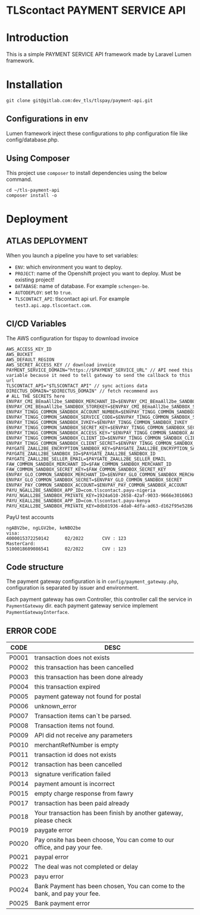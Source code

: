 TLScontact PAYMENT SERVICE API
=====================

# Introduction
This is a simple PAYMENT SERVICE API framework made by Laravel Lumen framework.

# Installation

`git clone git@gitlab.com:dev_tls/tlspay/payment-api.git`

## Configurations in env
Lumen framework inject these configurations to php configuration file like config/database.php.

## Using Composer
This project use `composer` to install dependencies using the below command.

```
cd ~/tls-payment-api
composer install -o
```

# Deployment

## ATLAS DEPLOYMENT
When you launch a pipeline you have to set variables:

- `ENV`: which environment you want to deploy.
- `PROJECT`: name of the Openshift project you want to deploy. Must be existing project!
- `DATABASE`: name of database. For example `schengen-be`.
- `AUTODEPLOY`: set to `true`.
- `TLSCONTACT_API`: tlscontact api url. For example `test3.api.app.tlscontact.com`.

## CI/CD Variables

The AWS configuration for tlspay to download invoice

```
AWS_ACCESS_KEY_ID
AWS_BUCKET
AWS_DEFAULT_REGION
AWS_SECRET_ACCESS_KEY // download invoice
PAYMENT_SERVICE_DOMAIN="https://$PAYMENT_SERVICE_URL" // API need this variable because it need to tell gateway to send the callback to this url
TLSCONTACT_API="$TLSCONTACT_API" // sync actions data
DIRECTUS_DOMAIN="$DIRECTUS_DOMAIN" // fetch recommend avs
# ALL THE SECRETS here
ENVPAY_CMI_BEmaAll2be_SANDBOX_MERCHANT_ID=$ENVPAY_CMI_BEmaAll2be_SANDBOX_MERCHANT_ID
ENVPAY_CMI_BEmaAll2be_SANDBOX_STOREKEY=$ENVPAY_CMI_BEmaAll2be_SANDBOX_STOREKEY
ENVPAY_TINGG_COMMON_SANDBOX_ACCOUNT_NUMBER=$ENVPAY_TINGG_COMMON_SANDBOX_ACCOUNT_NUMBER
ENVPAY_TINGG_COMMON_SANDBOX_SERVICE_CODE=$ENVPAY_TINGG_COMMON_SANDBOX_SERVICE_CODE
ENVPAY_TINGG_COMMON_SANDBOX_IVKEY=$ENVPAY_TINGG_COMMON_SANDBOX_IVKEY
ENVPAY_TINGG_COMMON_SANDBOX_SECRET_KEY=$ENVPAY_TINGG_COMMON_SANDBOX_SECRET_KEY
ENVPAY_TINGG_COMMON_SANDBOX_ACCESS_KEY="$ENVPAY_TINGG_COMMON_SANDBOX_ACCESS_KEY"
ENVPAY_TINGG_COMMON_SANDBOX_CLIENT_ID=$ENVPAY_TINGG_COMMON_SANDBOX_CLIENT_ID
ENVPAY_TINGG_COMMON_SANDBOX_CLIENT_SECRET=$ENVPAY_TINGG_COMMON_SANDBOX_CLIENT_SECRET
PAYGATE_ZAALL2BE_ENCRYPTION_SANDBOX_KEY=$PAYGATE_ZAALL2BE_ENCRYPTION_SANDBOX_KEY
PAYGATE_ZAALL2BE_SANDBOX_ID=$PAYGATE_ZAALL2BE_SANDBOX_ID
PAYGATE_ZAALL2BE_SELLER_EMAIL=$PAYGATE_ZAALL2BE_SELLER_EMAIL
FAW_COMMON_SANDBOX_MERCHANT_ID=$FAW_COMMON_SANDBOX_MERCHANT_ID
FAW_COMMON_SANDBOX_SECRET_KEY=$FAW_COMMON_SANDBOX_SECRET_KEY
ENVPAY_GLO_COMMON_SANDBOX_MERCHANT_ID=$ENVPAY_GLO_COMMON_SANDBOX_MERCHANT_ID
ENVPAY_GLO_COMMON_SANDBOX_SECRET=$ENVPAY_GLO_COMMON_SANDBOX_SECRET
ENVPAY_PAY_COMMON_SANDBOX_ACCOUNT=$ENVPAY_PAY_COMMON_SANDBOX_ACCOUNT
PAYU_NGALL2BE_SANDBOX_APP_ID=com.tlscontact.payu-nigeria
PAYU_NGALL2BE_SANDBOX_PRIVATE_KEY=1924a610-2658-42af-9033-9666e3016063
PAYU_KEALL2BE_SANDBOX_APP_ID=com.tlscontact.payu-kenya
PAYU_KEALL2BE_SANDBOX_PRIVATE_KEY=8db81936-4da0-4dfa-ad63-d162f95e5286
```

PayU test accounts

```
ngABV2be, ngLGV2be, keNBO2be  
visa:
4000015372250142      02/2022       CVV : 123
MasterCard:
5100018609086541      02/2022       CVV : 123

```

## Code structure

The payment gateway configuration is in `config/payment_gateway.php`, configuration is separated by issuer and environment. 

Each payment gateway has own Controller, this controller call the service in `PaymentGateway` dir. each payment gateway service implement 
`PaymentGatewayInterface`.

## ERROR CODE
| CODE | DESC |
|------|-------|
| P0001 | transaction does not exists |
| P0002 | this transaction has been cancelled |
| P0003 | this transaction has been done already| 
| P0004 | this transaction expired |
| P0005 | payment gateway not found for postal |
| P0006 | unknown_error |
| P0007 | Transaction items can`t be parsed. |
| P0008 |  Transaction items not found. |
| P0009 | API did not receive any parameters |
| P0010 | merchantRefNumber is empty |
| P0011 | transaction id does not exists |
| P0012 | transaction has been cancelled |
| P0013 | signature verification failed |
| P0014 | payment amount is incorrect |
| P0015 | empty charge response from fawry |
| P0017 | transaction has been paid already |
| P0018 | Your transaction has been finish by another gateway, please check |
| P0019 | paygate error |
| P0020 | Pay onsite has been choose, You can come to our office, and pay your fee. |
| P0021 | paypal error |
| P0022 | The deal was not completed or delay |
| P0023 | payu error |
| P0024 | Bank Payment has been chosen, You can come to the bank, and pay your fee. |
| P0025 | Bank payment error |

